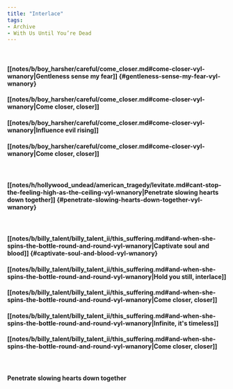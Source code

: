 ```yaml
---
title: "Interlace"
tags:
- Archive
- With Us Until You’re Dead
---
```

&nbsp;
#### [[notes/b/boy_harsher/careful/come_closer.md#come-closer-vyl-wnanory|Gentleness sense my fear]] {#gentleness-sense-my-fear-vyl-wnanory}
#### [[notes/b/boy_harsher/careful/come_closer.md#come-closer-vyl-wnanory|Come closer, closer]]
#### [[notes/b/boy_harsher/careful/come_closer.md#come-closer-vyl-wnanory|Influence evil rising]]
#### [[notes/b/boy_harsher/careful/come_closer.md#come-closer-vyl-wnanory|Come closer, closer]]
&nbsp;
#### [[notes/h/hollywood_undead/american_tragedy/levitate.md#cant-stop-the-feeling-high-as-the-ceiling-vyl-wnanory|Penetrate slowing hearts down together]] {#penetrate-slowing-hearts-down-together-vyl-wnanory}
&nbsp;
#### [[notes/b/billy_talent/billy_talent_ii/this_suffering.md#and-when-she-spins-the-bottle-round-and-round-vyl-wnanory|Captivate soul and blood]] {#captivate-soul-and-blood-vyl-wnanory}
#### [[notes/b/billy_talent/billy_talent_ii/this_suffering.md#and-when-she-spins-the-bottle-round-and-round-vyl-wnanory|Hold you still, interlace]]
#### [[notes/b/billy_talent/billy_talent_ii/this_suffering.md#and-when-she-spins-the-bottle-round-and-round-vyl-wnanory|Come closer, closer]]
#### [[notes/b/billy_talent/billy_talent_ii/this_suffering.md#and-when-she-spins-the-bottle-round-and-round-vyl-wnanory|Infinite, it's timeless]]
#### [[notes/b/billy_talent/billy_talent_ii/this_suffering.md#and-when-she-spins-the-bottle-round-and-round-vyl-wnanory|Come closer, closer]]
&nbsp;
#### Penetrate slowing hearts down together
